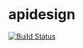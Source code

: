 # apidesign

[![Build Status](https://travis-ci.org/joma74/apidesign.svg?branch=master)](https://travis-ci.org/joma74/apidesign)